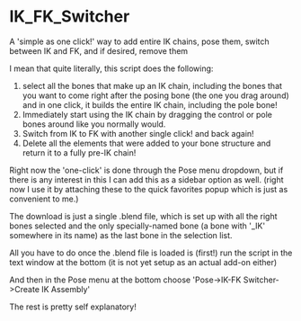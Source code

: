 # IK_FK_Switcher
A 'simple as one click!' way to add entire IK chains, pose them, switch between IK and FK, and if desired, remove them

I mean that quite literally,  this script does the following:
1) select all the bones that make up an IK chain, including the bones that you want to come right after the posing bone (the one you drag around) and in one click, it builds the entire IK chain, including the pole bone!
2) Immediately start using the IK chain by dragging the control or pole bones around like you normally would.
3) Switch from IK to FK with another single click! and back again!
4) Delete all the elements that were added to your bone structure and return it to a fully pre-IK chain!

Right now the 'one-click' is done through the Pose menu dropdown, but if there is any interest in this I can add this as a sidebar option as well.  (right now I use it by attaching these to the quick favorites popup which is just as convenient to me.)

The download is just a single .blend file, which is set up with all the right bones selected and the only specially-named bone (a bone with '_IK' somewhere in its name) as the last bone in the selection list.

All you have to do once the .blend file is loaded is (first!) run the script in the text window at the bottom (it is not yet setup as an actual add-on either)

And then in the Pose menu at the bottom choose 'Pose->IK-FK Switcher->Create IK Assembly'

The rest is pretty self explanatory!
